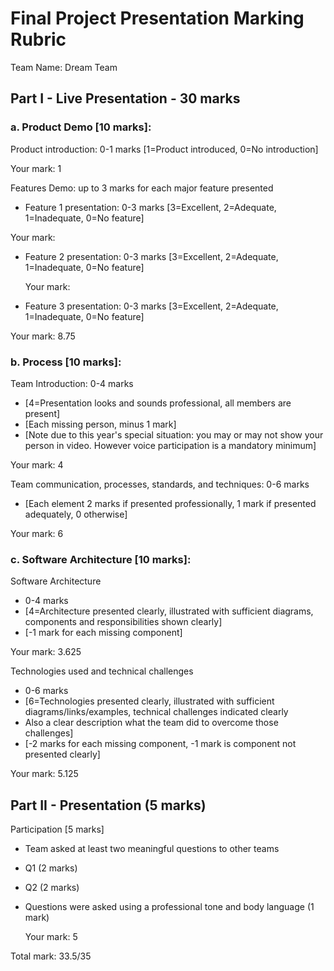 # Final Project Presentation Marking Rubric
Team Name: Dream Team

## Part I - Live Presentation - 30 marks
### a. Product Demo [10 marks]:
Product introduction: 0-1 marks [1=Product introduced, 0=No introduction]

Your mark: 1

Features Demo: up to 3 marks for each major feature presented 
- Feature 1 presentation: 0-3 marks [3=Excellent, 2=Adequate, 1=Inadequate, 0=No feature]

Your mark:
- Feature 2 presentation: 0-3 marks [3=Excellent, 2=Adequate, 1=Inadequate, 0=No feature]

 	Your mark:
- Feature 3 presentation: 0-3 marks [3=Excellent, 2=Adequate, 1=Inadequate, 0=No feature]

Your mark: 8.75
 		
### b. Process [10 marks]:
Team Introduction: 0-4 marks 
 - [4=Presentation looks and sounds professional, all members are present]
 - [Each missing person, minus 1 mark]
 - [Note due to this year's special situation: you may or may not show your person in video. However voice participation is a mandatory minimum]

Your mark: 4
 
Team communication, processes, standards, and techniques: 0-6 marks
 - [Each element 2 marks if presented professionally, 1 mark if presented adequately, 0 otherwise]

Your mark: 6
 
### c. Software Architecture [10 marks]:
Software Architecture
- 0-4 marks
- [4=Architecture presented clearly, illustrated with sufficient diagrams, components and responsibilities shown clearly]
- [-1 mark for each missing component]

 Your mark: 3.625
 
Technologies used and technical challenges 
- 0-6 marks
- [6=Technologies presented clearly, illustrated with sufficient diagrams/links/examples, technical challenges indicated clearly
- Also a clear description what the team did to overcome those challenges]
- [-2 marks for each missing component, -1 mark is component not presented clearly]

Your mark: 5.125
## Part II - Presentation (5 marks)  
Participation [5 marks]

 - Team asked at least two meaningful questions to other teams
 - Q1 (2 marks) 
 - Q2 (2 marks)
 - Questions were asked using a professional tone and body language (1 mark)

 	Your mark: 5

Total mark: 33.5/35
